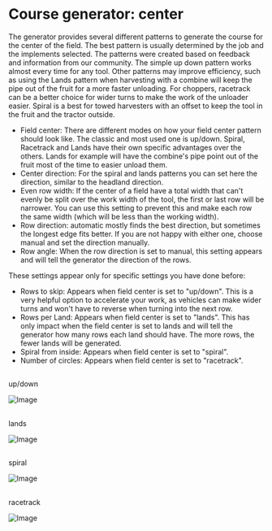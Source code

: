 # Course generator: center


The generator provides several different patterns to generate the course for the center of the field. The best pattern is
usually determined by the job and the implements selected. The patterns were created based on feedback and information from
our community.
The simple up down pattern works almost every time for any tool. Other patterns may improve efficiency, such as using the
Lands pattern when harvesting with a combine will keep the pipe out of the fruit for a more faster unloading.
For choppers, racetrack can be a better choice for wider turns to make the work of the unloader easier.
Spiral is a best for towed harvesters with an offset to keep the tool in the fruit and the tractor outside.



- Field center: There are different modes on how your field center pattern should look like. The classic and most used one is up/down.
Spiral, Racetrack and Lands have their own specific advantages over the others. Lands for example will have the combine's pipe point out of the fruit most of the time to easier unload them.
- Center direction: For the spiral and lands patterns you can set here the direction, similar to the headland direction.
- Even row width: If the center of a field have a total width that can't evenly be split over the work width of the tool, the first or last row will be narrower. You can use this setting to prevent this and make each row the same width (which will be less than the working width).
- Row direction: automatic mostly finds the best direction, but sometimes the longest edge fits better. If you are not happy with either one, choose manual and set the direction manually.
- Row angle: When the row direction is set to manual, this setting appears and will tell the generator the direction of the rows.

These settings appear only for specific settings you have done before:
- Rows to skip: Appears when field center is set to "up/down". This is a very helpful option to accelerate your work, as vehicles can make wider turns and won't have to reverse when turning into the next row.
- Rows per Land: Appears when field center is set to "lands". This has only impact when the field center is set to lands and will tell the generator how many rows each land should have. The more rows, the fewer lands will be generated.
- Spiral from inside: Appears when field center is set to "spiral".
- Number of circles: Appears when field center is set to "racetrack".


## 
up/down


![Image](images/updown_0_0_1024_591.png)

## 
lands


![Image](images/lands_0_0_1024_599.png)

## 
spiral


![Image](images/spiral_0_0_1024_590.png)

## 
racetrack


![Image](images/racetrack_0_0_1024_589.png)

